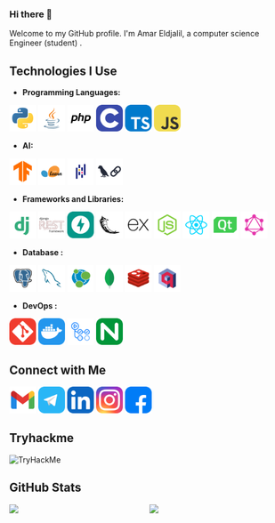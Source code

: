 ### Hi there 👋

Welcome to my GitHub profile. I'm Amar Eldjalil, a computer science Engineer (student) . 


## Technologies I Use
<span>

- **Programming Languages:**
<!-- <img alt="HTML" width="48px" src="icons/HTML.svg" />
<img alt="CSS" width="48px" src="icons/CSS.svg" /> -->
<img alt="Python" width="48px" src="icons/Py.svg" />
<img alt="Java" width="48px" src="icons/Java.svg" />
<img alt="php" width="48px" src="icons/PHP.svg" />
<img alt="C" width="48px" src="icons/C.svg" />
<img alt="TS" width="48px" src="icons/TypeScript.svg" />
<img alt="JS" width="48px" src="icons/JS.svg" />



- **AI:**
  
<img alt="TensorFlow" width="48px" src="icons/TensorFlow.svg" />
<img alt="sklean" width="48px" src="icons/SciKitLearn.svg" />
<img alt="pandas" width="48px" src="icons/pandas.svg" />
<img alt="langchain" width="48px" src="icons/langchain-light.svg" />
  

- **Frameworks and Libraries:**

<img alt="Django" width="48px" src="icons/Dj.svg" />
<img alt="DjangoRest" width="48px" src="icons/Rest.svg" />
<img alt="FastAPI" width="48px" src="icons/FastAPI.svg" />
<img alt="Flask" width="48px" src="icons/Flask.svg" />
<img alt="ExpressJS" width="48px" src="icons/ExpressJS.svg" />
<img alt="node" width="48px" src="icons/NodeJS.svg" />
<img alt="React" width="48px" src="icons/React.svg" />
<img alt="pyqt6" width="48px" src="icons/QT.svg" />
<img alt="Graphql" width="48px" src="icons/GraphQL.svg" />

- **Database :**

<img alt="PostgresSQL" width="48px" src="icons/PSQL.svg" />
<img alt="MySQL" width="48px" src="icons/MySQL.svg" />
<img alt="Neo4j" width="48px" src="icons/Neo4j.svg" />
<img alt="MongoDB" width="48px" src="icons/MongoDB.svg" />
<img alt="Redis" width="48px" src="icons/Redis.svg" />
<img alt="Qdrant" width="48px" src="icons/qdrant-light.svg" />

- **DevOps :**

<img alt="Git" width="48px" src="icons/Git.svg" />
<img alt="Docker" width="48px" src="icons/Docker.svg" />
<img alt="Github-actions" width="48px" src="icons/githubactions-light.svg" />
<img alt="Nginx" width="48px" src="icons/Nginx.svg" />
</span>



## Connect with Me
[<img alt="gmail" width="48px" src="icons/social-media/Gmail.svg" />](mailto:amarbouakaz91@gmail.com)
[<img alt="Telegram" width="48px" src="icons/social-media/Telegram.svg" />](https://t.me/B_AJ_Amar)
[<img alt="linkedin" width="48px" src="icons/social-media/Linkedin.svg" />](https://www.linkedin.com/in/b-aj-amar/)
[<img alt="instagram" width="48px" src="icons/social-media/Instagram.svg" />](https://www.instagram.com/b_aj_amar/)
[<img alt="facebook" width="48px" src="icons/social-media/Facebook.svg" />](https://www.facebook.com/B.Amar.ADj/)

## Tryhackme

 <a herf='https://tryhackme.com/p/Amar.AJ'> <img src="https://tryhackme-badges.s3.amazonaws.com/Amar.AJ.png" alt="TryHackMe" /></a>

## GitHub Stats
<img align="left" width="50%" src="https://github-readme-stats.vercel.app/api?username=B-AJ-Amar&show_icons=true&theme=dark" />
<img align="left" width="45%" src="https://github-readme-stats.vercel.app/api/top-langs/?username=B-AJ-Amar&theme=dark&layout=compact" />

<!--
**Bkz-Amar/Bkz-Amar** is a ✨ _special_ ✨ repository because its `README.md` (this file) appears on your GitHub profile.
Here are some ideas to get you started:
<!--
- 🔭 I’m currently working on ...
- 🌱 I’m currently learning ...
- 👯 I’m looking to collaborate on ...
- 🤔 I’m looking for help with ...
- 💬 Ask me about ...
- 📫 How to reach me: amarbouakaz91
- 😄 Pronouns: ...
- ⚡ Fun fact: ...
-->


